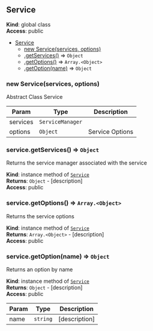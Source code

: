 <a name="Service"></a>

## Service
**Kind**: global class  
**Access**: public  

* [Service](#Service)
    * [new Service(services, options)](#new_Service_new)
    * [.getServices()](#Service+getServices) ⇒ <code>Object</code>
    * [.getOptions()](#Service+getOptions) ⇒ <code>Array.&lt;Object&gt;</code>
    * [.getOption(name)](#Service+getOption) ⇒ <code>Object</code>

<a name="new_Service_new"></a>

### new Service(services, options)
Abstract Class Service


| Param | Type | Description |
| --- | --- | --- |
| services | <code>ServiceManager</code> |  |
| options | <code>Object</code> | Service Options |

<a name="Service+getServices"></a>

### service.getServices() ⇒ <code>Object</code>
Returns the service manager associated with the service

**Kind**: instance method of [<code>Service</code>](#Service)  
**Returns**: <code>Object</code> - [description]  
**Access**: public  
<a name="Service+getOptions"></a>

### service.getOptions() ⇒ <code>Array.&lt;Object&gt;</code>
Returns the service options

**Kind**: instance method of [<code>Service</code>](#Service)  
**Returns**: <code>Array.&lt;Object&gt;</code> - [description]  
**Access**: public  
<a name="Service+getOption"></a>

### service.getOption(name) ⇒ <code>Object</code>
Returns an option by name

**Kind**: instance method of [<code>Service</code>](#Service)  
**Returns**: <code>Object</code> - [description]  
**Access**: public  

| Param | Type | Description |
| --- | --- | --- |
| name | <code>string</code> | [description] |

